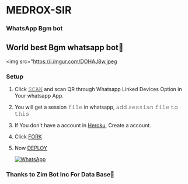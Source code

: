 # MEDROX-SIR

### WhatsApp Bgm bot

## World best Bgm whatsapp bot🖤

<img src="https://i.imgur.com/DOHAJ8w.jpeg

</p>

### Setup

1. Click [𝚂𝙲𝙰𝙽](https://replit.com/@ReinhardTuna/ZIM-BOT-INC-QR?v=1?outputonly=1&lite=1#index.js) and scan QR through Whatsapp Linked Devices Option in Your whatsapp App.

2. You will get a session 𝚏𝚒𝚕𝚎 in whatsapp, 𝚊𝚍𝚍 𝚜𝚎𝚜𝚜𝚒𝚊𝚗 𝚏𝚒𝚕𝚎 𝚝𝚘 𝚝𝚑𝚒𝚜

3. If You don't have a account in [Heroku](https://signup.heroku.com/), Create a account.

4. Click [FORK](https://github.com/BOSS444HACKER/Queen-Ashiya-v2.1.0/fork)

5. Now [DEPLOY](https://heroku.com/deploy)

   <a href="https://chat.whatsapp.com/B7QtwpUd2RMAVQ57KzosBj"><img alt="WhatsApp" src="https://img.shields.io/badge/-Whatsapp%20Group-lightgrey?style=for-the-badge&logo=whatsapp&logoColor=white"/></a>

### Thanks to Zim Bot Inc For Data Base👻

